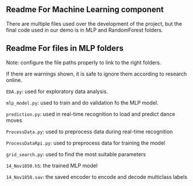 ## Readme For Machine Learning component

There are multiple files used over the development of the project, but the final code used in our demo is in MLP and RandomForest folders.


## Readme For files in MLP folders
Note: configure the file paths properly to link to the right folders.

If there are warnings shown, it is safe to ignore them according to research online.


`EDA.py`: used for exploratory data analysis. 

`mlp_model.py`: used to train and do validation fo the MLP model.

`prediction.py`: used in real-time recognition to load and predict dance moves

`ProcessData.py`: used to preprocess data during real-time recognition

`ProcessDataRpi.py`: used to preprocess data for training the model

`grid_search.py`: used to find the most suitable parameters



`14_Nov1850.h5`: the trained MLP model

`14_Nov1850.sav`: the saved encoder to encode and decode multiclass labels


